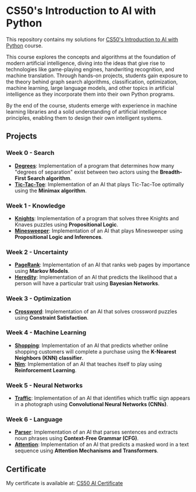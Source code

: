 # **CS50's Introduction to AI with Python**  

This repository contains my solutions for [CS50's Introduction to AI with Python](https://cs50.harvard.edu/ai/2024/) course.  

This course explores the concepts and algorithms at the foundation of modern artificial intelligence, diving into the ideas that give rise to technologies like game-playing engines, handwriting recognition, and machine translation. Through hands-on projects, students gain exposure to the theory behind graph search algorithms, classification, optimization, machine learning, large language models, and other topics in artificial intelligence as they incorporate them into their own Python programs.  

By the end of the course, students emerge with experience in machine learning libraries and a solid understanding of artificial intelligence principles, enabling them to design their own intelligent systems.  

## **Projects**  

### **Week 0 - Search**  

- [**Degrees**](https://github.com/helington/CS50-s-Introduction-to-AI-projects/tree/main/project%200/degrees): Implementation of a program that determines how many "degrees of separation" exist between two actors using the **Breadth-First Search algorithm**.  
- [**Tic-Tac-Toe**](https://github.com/helington/CS50-s-Introduction-to-AI-projects/tree/main/project%200/tictactoe): Implementation of an AI that plays Tic-Tac-Toe optimally using the **Minimax algorithm**.  

### **Week 1 - Knowledge**  

- [**Knights**](https://github.com/helington/CS50-s-Introduction-to-AI-projects/tree/main/project%201/knights): Implementation of a program that solves three Knights and Knaves puzzles using **Propositional Logic**.  
- [**Minesweeper**](https://github.com/helington/CS50-s-Introduction-to-AI-projects/tree/main/project%201/minesweeper): Implementation of an AI that plays Minesweeper using **Propositional Logic and Inferences**.  

### **Week 2 - Uncertainty**  

- [**PageRank**](https://github.com/helington/CS50-s-Introduction-to-AI-projects/tree/main/project%202/pagerank): Implementation of an AI that ranks web pages by importance using **Markov Models**.  
- [**Heredity**](https://github.com/helington/CS50-s-Introduction-to-AI-projects/tree/main/project%202/heredity): Implementation of an AI that predicts the likelihood that a person will have a particular trait using **Bayesian Networks**.  

### **Week 3 - Optimization**  

- [**Crossword**](https://github.com/helington/CS50-s-Introduction-to-AI-projects/tree/main/project%203/crossword): Implementation of an AI that solves crossword puzzles using **Constraint Satisfaction**.  

### **Week 4 - Machine Learning**  

- [**Shopping**](https://github.com/helington/CS50-s-Introduction-to-AI-projects/tree/main/project%204/shopping): Implementation of an AI that predicts whether online shopping customers will complete a purchase using the **K-Nearest Neighbors (KNN) classifier**.  
- [**Nim**](https://github.com/helington/CS50-s-Introduction-to-AI-projects/tree/main/project%204/nim): Implementation of an AI that teaches itself to play using **Reinforcement Learning**.  

### **Week 5 - Neural Networks**  

- [**Traffic**](https://github.com/helington/CS50-s-Introduction-to-AI-projects/tree/main/project%205/traffic): Implementation of an AI that identifies which traffic sign appears in a photograph using **Convolutional Neural Networks (CNNs)**.  

### **Week 6 - Language**  

- [**Parser**](https://github.com/helington/CS50-s-Introduction-to-AI-projects/tree/main/project%206/parser): Implementation of an AI that parses sentences and extracts noun phrases using **Context-Free Grammar (CFG)**.  
- [**Attention**](https://github.com/helington/CS50-s-Introduction-to-AI-projects/tree/main/project%206/attention): Implementation of an AI that predicts a masked word in a text sequence using **Attention Mechanisms and Transformers**.  

## **Certificate**  

My certificate is available at: [CS50 AI Certificate](https://courses.edx.org/certificates/2750c17b16104b75a81fc41747e2e600)  
